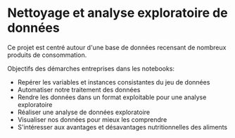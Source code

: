# Nettoyage et analyse exploratoire de données

Ce projet est centré autour d'une base de données recensant de nombreux produits de consommation.

Objectifs des démarches entreprises dans les notebooks:
- Repérer les variables et instances consistantes du jeu de données
- Automatiser notre traitement des données
- Rendre les données dans un format exploitable pour une analyse exploratoire
- Réaliser une analyse de données exploratoire
- Visualiser nos données pour mieux les comprendre
- S'intéresser aux avantages et désavantages nutritionnelles des aliments
